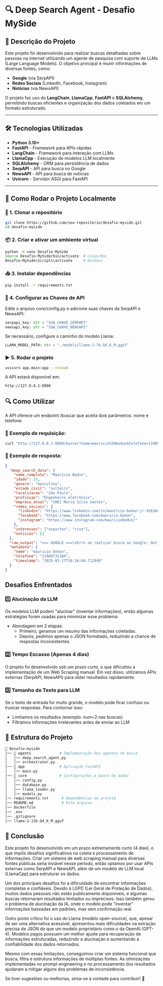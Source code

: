 # 🔍 Deep Search Agent - Desafio MySide

## 📌 Descrição do Projeto
Este projeto foi desenvolvido para realizar buscas detalhadas sobre pessoas na internet utilizando um agente de pesquisa com suporte de LLMs (Large Language Models). O objetivo principal é reunir informações de diversas fontes, como:
- **Google** (via SerpAPI)
- **Redes Sociais** (LinkedIn, Facebook, Instagram)
- **Notícias** (via NewsAPI)

O projeto faz uso do **LangChain**, **LlamaCpp**, **FastAPI** e **SQLAlchemy**, permitindo buscas eficientes e organização dos dados coletados em um formato estruturado.

---

## 🛠 Tecnologias Utilizadas
- **Python 3.10+**
- **FastAPI** - Framework para APIs rápidas
- **LangChain** - Framework para interação com LLMs
- **LlamaCpp** - Execução de modelos LLM localmente
- **SQLAlchemy** - ORM para persistência de dados
- **SerpAPI** - API para busca no Google
- **NewsAPI** - API para busca de notícias
- **Uvicorn** - Servidor ASGI para FastAPI

---

## 🚀 Como Rodar o Projeto Localmente

### 📂 1. Clonar o repositório
```bash
git clone https://github.com/seu-repositorio/desafio-myside.git
cd desafio-myside
```

### 📦 2. Criar e ativar um ambiente virtual
```bash
python -m venv Desafio-MySide
source Desafio-MySide/bin/activate  # Linux/Mac
Desafio-MySide\Scripts\activate     # Windows
```

### 📥 3. Instalar dependências
```bash
pip install -r requirements.txt
```

### 🔑 4. Configurar as Chaves de API
Edite o arquivo core/config.py e adicione suas chaves da SerpAPI e NewsAPI:
```python
serpapi_key: str = "SUA_CHAVE_SERPAPI"
newsapi_key: str = "SUA_CHAVE_NEWSAPI"
```

Se necessário, configure o caminho do modelo Llama:
```python
LLAMA_MODEL_PATH: str = "./models/llama-2-7b.Q4_K_M.gguf"
```

### ▶️ 5. Rodar o projeto
```bash
uvicorn app.main:app --reload
```

A API estará disponível em:
```ccp
http://127.0.0.1:8000
```

## 🔍 Como Utilizar
A API oferece um endpoint /buscar que aceita dois parâmetros: nome e telefone.

### 📌 Exemplo de requisição:
```bash
curl "http://127.0.0.1:8000/buscar?nome=mauricio%20bedun&telefone=11989731384"
```

### 📌 Exemplo de resposta:
```json
{
  "deep_search_data": {
    "nome_completo": "Mauricio Bedun",
    "idade": 25,
    "genero": "masculino",
    "estado_civil": "solteiro",
    "localizacao": "São Paulo",
    "profissao": "Engenheiro eletrônico",
    "empresa_atual": "CMEI Maria Silva Santos",
    "redes_sociais": {
      "linkedin": "https://www.linkedin.com/in/mauricio-bedun-jr-92630415b/",
      "facebook": "https://www.facebook.com/mauricio.bedun",
      "instagram": "https://www.instagram.com/mauriciobedun/"
    },
    "interesses": ["esportes", "cine"],
    "noticias": []
  },
  "raw_output": "=== GOOGLE ===\nErro ao realizar busca no Google: Got error from SerpAPI: Google hasn't returned any results for this query...",
  "metadata": {
    "nome": "mauricio bedun",
    "telefone": "11989731384",
    "timestamp": "2025-03-17T18:16:04.712949"
  }
}
```

## Desafios Enfrentados
### 1️⃣ Alucinação da LLM
Os modelos LLM podem "alucinar" (inventar informações), então algumas estratégias foram usadas para minimizar esse problema:

- Abordagem em 2 etapas:
    - Primeiro, geramos um resumo das informações coletadas.
    - Depois, pedimos apenas o JSON formatado, reduzindo a chance de respostas inconsistentes.
### 2️⃣ Tempo Escasso (Apenas 4 dias)
O projeto foi desenvolvido sob um prazo curto, o que dificultou a implementação de um Web Scraping manual. Em vez disso, utilizamos APIs externas (SerpAPI, NewsAPI) para obter resultados rapidamente.

### 3️⃣ Tamanho do Texto para LLM
Se o texto de entrada for muito grande, o modelo pode ficar confuso ou truncar respostas. Para contornar isso:

- Limitamos os resultados (exemplo: num=2 nas buscas)
- Filtramos informações irrelevantes antes de enviar ao LLM

## 📄 Estrutura do Projeto

```bash
📂 Desafio-myside
│── 📂 agents             # Implementação dos agentes de busca
│   │── deep_search_agent.py
│   │── orchestrator.py
│── 📂 app                # Aplicação FastAPI
│   │── main.py
│── 📂 core               # Configurações e banco de dados
│   │── config.py
│   │── database.py
│   │── llama_loader.py
│   │── models.py
│── requirements.txt      # Dependências do projeto
│── README.md             # Este arquivo
│── Dockerfile
│── .env
│── .gitignore
│── llama-2-13b.Q4_K_M.gguf
```

## 🏁 Conclusão
Este projeto foi desenvolvido em um prazo extremamente curto (4 dias), o que impôs desafios significativos na coleta e processamento de informações. Criar um sistema de web scraping manual para diversas fontes públicas seria inviável nesse período, então optamos por usar APIs externas como SerpAPI e NewsAPI, além de um modelo de LLM local (LlamaCpp) para estruturar os dados.

Um dos principais desafios foi a dificuldade de encontrar informações completas e confiáveis. Devido à LGPD (Lei Geral de Proteção de Dados), muitos dados pessoais não estão publicamente disponíveis, e algumas buscas retornaram resultados limitados ou imprecisos. Isso também gerou o problema de alucinação da IA, onde o modelo pode "inventar" informações baseadas em padrões, mas sem confirmação real.

Outro ponto crítico foi o uso do Llama (modelo open-source), que, apesar de ser uma alternativa acessível, apresentou mais dificuldades na extração precisa de JSON do que um modelo proprietário como o da OpenAI (GPT-4). Modelos pagos possuem um melhor ajuste para recuperação de informações estruturadas, reduzindo a alucinação e aumentando a confiabilidade dos dados retornados.

Mesmo com essas limitações, conseguimos criar um sistema funcional que busca, filtra e estrutura informações de múltiplas fontes. As otimizações implementadas no prompt engineering e no processamento dos resultados ajudaram a mitigar alguns dos problemas de inconsistência.

Se tiver sugestões ou melhorias, sinta-se à vontade para contribuir! 🚀